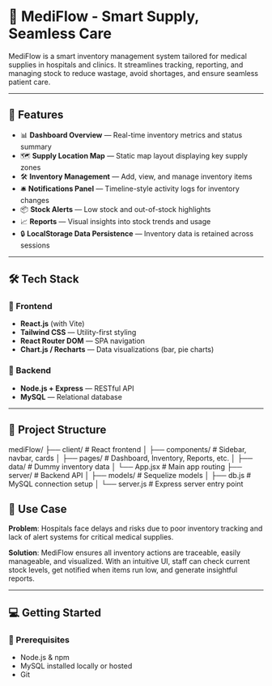# 🏥 MediFlow - Smart Supply, Seamless Care

MediFlow is a smart inventory management system tailored for medical supplies in hospitals and clinics. It streamlines tracking, reporting, and managing stock to reduce wastage, avoid shortages, and ensure seamless patient care.

---

## 🚀 Features

- 📊 **Dashboard Overview** — Real-time inventory metrics and status summary
- 🗺️ **Supply Location Map** — Static map layout displaying key supply zones
- 🛠️ **Inventory Management** — Add, view, and manage inventory items
- 🛎️ **Notifications Panel** — Timeline-style activity logs for inventory changes
- 📦 **Stock Alerts** — Low stock and out-of-stock highlights
- 📈 **Reports** — Visual insights into stock trends and usage
- 🔒 **LocalStorage Data Persistence** — Inventory data is retained across sessions

---

## 🛠️ Tech Stack

### 🔹 Frontend
- **React.js** (with Vite)
- **Tailwind CSS** — Utility-first styling
- **React Router DOM** — SPA navigation
- **Chart.js / Recharts** — Data visualizations (bar, pie charts)

### 🔹 Backend
- **Node.js + Express** — RESTful API
- **MySQL** — Relational database

---

## 📁 Project Structure

mediFlow/
├── client/ # React frontend
│ ├── components/ # Sidebar, navbar, cards
│ ├── pages/ # Dashboard, Inventory, Reports, etc.
│ ├── data/ # Dummy inventory data
│ └── App.jsx # Main app routing
├── server/ # Backend API
│ ├── models/ # Sequelize models
│ ├── db.js # MySQL connection setup
│ └── server.js # Express server entry point


## 🧠 Use Case

**Problem**: Hospitals face delays and risks due to poor inventory tracking and lack of alert systems for critical medical supplies.

**Solution**: MediFlow ensures all inventory actions are traceable, easily manageable, and visualized. With an intuitive UI, staff can check current stock levels, get notified when items run low, and generate insightful reports.

---

## 💻 Getting Started

### 🔧 Prerequisites
- Node.js & npm
- MySQL installed locally or hosted
- Git


